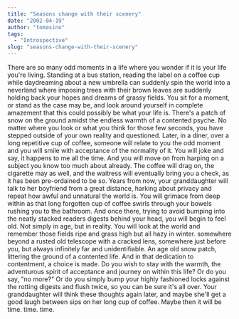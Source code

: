 ```yaml
---
title: "Seasons change with their scenery"
date: "2002-04-19"
author: "tomasino"
tags:
  - "Introspective"
slug: "seasons-change-with-their-scenery"
---
```


There are so many odd moments in a life where you wonder if it is your
life you're living. Standing at a bus station, reading the label on a
coffee cup while daydreaming about a new umbrella can suddenly spin the
world into a neverland where imposing trees with their brown leaves are
suddenly holding back your hopes and dreams of grassy fields. You sit
for a moment, or stand as the case may be, and look around yourself in
complete amazement that this could possibly be what your life is.
There's a patch of snow on the ground amidst the endless warmth of a
contented psyche. No matter where you look or what you think for those
few seconds, you have stepped outside of your own reality and
questioned. Later, in a diner, over a long repetitive cup of coffee,
someone will relate to you the odd moment and you will smile with
acceptance of the normality of it. You will joke and say, it happens to
me all the time. And you will move on from harping on a subject you know
too much about already. The coffee will drag on, the cigarette may as
well, and the waitress will eventually bring you a check, as it has been
pre-ordained to be so. Years from now, your granddaughter will talk to
her boyfriend from a great distance, harking about privacy and repeat
how awful and unnatural the world is. You will grimace from deep within
as that long forgotten cup of coffee swirls through your bowels rushing
you to the bathroom. And once there, trying to avoid bumping into the
neatly stacked readers digests behind your head, you will begin to feel
old. Not simply in age, but in reality. You will look at the world and
remember those fields ripe and grass high but all hazy in winter.
somewhere beyond a rusted old telescope with a cracked lens, somewhere
just before you, but always infinitely far and unidentifiable. An age
old snow patch, littering the ground of a contented life. And in that
dedication to contentment, a choice is made. Do you wish to stay with
the warmth, the adventurous spirit of acceptance and journey on within
this life? Or do you say, "no more?" Or do you simply bump your highly
fashioned locks against the rotting digests and flush twice, so you can
be sure it's all over. Your granddaughter will think these thoughts
again later, and maybe she'll get a good laugh between sips on her long
cup of coffee. Maybe then it will be time. time. time.
